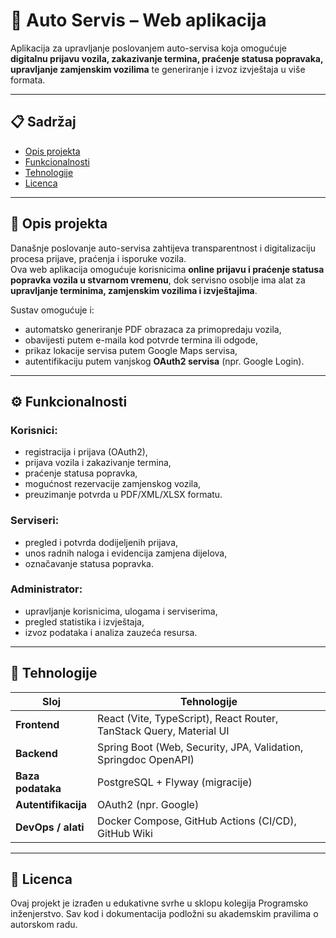 # 🚗 Auto Servis – Web aplikacija

Aplikacija za upravljanje poslovanjem auto-servisa koja omogućuje **digitalnu prijavu vozila, zakazivanje termina, praćenje statusa popravaka, upravljanje zamjenskim vozilima** te generiranje i izvoz izvještaja u više formata.

---

## 📋 Sadržaj
- [Opis projekta](#opis-projekta)
- [Funkcionalnosti](#funkcionalnosti)
- [Tehnologije](#tehnologije)
- [Licenca](#licenca)

---

## 🧩 Opis projekta
Današnje poslovanje auto-servisa zahtijeva transparentnost i digitalizaciju procesa prijave, praćenja i isporuke vozila.  
Ova web aplikacija omogućuje korisnicima **online prijavu i praćenje statusa popravka vozila u stvarnom vremenu**, dok servisno osoblje ima alat za **upravljanje terminima, zamjenskim vozilima i izvještajima**.

Sustav omogućuje i:
- automatsko generiranje PDF obrazaca za primopredaju vozila,  
- obavijesti putem e-maila kod potvrde termina ili odgode,  
- prikaz lokacije servisa putem Google Maps servisa,  
- autentifikaciju putem vanjskog **OAuth2 servisa** (npr. Google Login).

---

## ⚙️ Funkcionalnosti
### Korisnici:
- registracija i prijava (OAuth2),
- prijava vozila i zakazivanje termina,
- praćenje statusa popravka,
- mogućnost rezervacije zamjenskog vozila,
- preuzimanje potvrda u PDF/XML/XLSX formatu.

### Serviseri:
- pregled i potvrda dodijeljenih prijava,
- unos radnih naloga i evidencija zamjena dijelova,
- označavanje statusa popravka.

### Administrator:
- upravljanje korisnicima, ulogama i serviserima,
- pregled statistika i izvještaja,
- izvoz podataka i analiza zauzeća resursa.

---

## 🧰 Tehnologije

| Sloj | Tehnologije |
|------|--------------|
| **Frontend** | React (Vite, TypeScript), React Router, TanStack Query, Material UI |
| **Backend** | Spring Boot (Web, Security, JPA, Validation, Springdoc OpenAPI) |
| **Baza podataka** | PostgreSQL + Flyway (migracije) |
| **Autentifikacija** | OAuth2 (npr. Google) |
| **DevOps / alati** | Docker Compose, GitHub Actions (CI/CD), GitHub Wiki |

---

## 🧾 Licenca

Ovaj projekt je izrađen u edukativne svrhe u sklopu kolegija Programsko inženjerstvo.
Sav kod i dokumentacija podložni su akademskim pravilima o autorskom radu.
